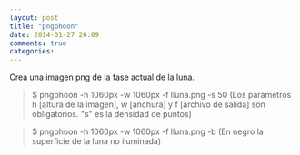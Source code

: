 ```yaml
---
layout: post
title: "pngphoon"
date: 2014-01-27 20:09
comments: true
categories: 
---
```

Crea una imagen png de la fase actual de la luna.

>$ pngphoon -h 1060px -w 1060px -f lluna.png -s 50 (Los parámetros h [altura de la imagen], w [anchura] y f [archivo de salida] son obligatorios. "s" es la densidad de puntos)

>$ pngphoon -h 1060px -w 1060px -f lluna.png -b (En negro la superficie de la luna no iluminada)

